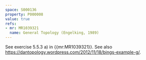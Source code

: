 ```yaml
---
space: S000136
property: P000008
value: true
refs:
- mr: MR1039321
  name: General Topology (Engelking, 1989)
---
```


See exercise 5.5.3 a) in {{mr:MR1039321}}. See also <https://dantopology.wordpress.com/2012/11/18/bings-example-g/>.
